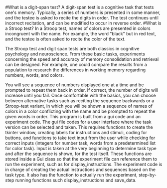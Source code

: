 #What is a digit-span test?
A digit-span test is a cognitive task that tests one's memory. Typically, a series of numbers is presented in some manner, and the testee is asked to recite the digits in order. The test continues until incorrect recitation, and can be modified to occur in reverse order.
#What is a Stroop test?
In a Stroop test, names of colors are presented in colors incongruent with the name. For example, the word "black" but in red text, and the testee is often asked to recite the color of the text.

The Stroop test and digit span tests are both classics in cognitive psychology and neuroscience. From these basic tasks, experiments concerning the speed and accuracy of memory consolidation and retrieval can be designed. For example, one could compare the results from a population to research the differences in working memory regarding numbers, words, and colors.

You will see a sequence of numbers displayed one at a time and be prompted to repeat them back in order. If correct, the number of digits will increase until you fail. Once comfortable with the basics, you can choose between alternative tasks such as reciting the sequence backwards or a Stroop-test variant, in which you will be shown a sequence of names of colors in a color conflicting with the name and be prompted to repeat the given words in order.
This program is built from a gui code and an experiment code. The gui file codes for a user interface where the task version can be selected and taken. This requires functions to create the tkinter window, creating labels for instructions and stimuli, coding for buttons, and functions to take text input from the user while checking for correct inputs (integers for number task, words from a predetermined list for color task). Input is taken at the very beginning to determine task type and after the sequence is shown, for the test itself. These functions are stored inside a Gui class so that the experiment file can reference them to run the experiment, such as for display_instructions.
The experiment code is in charge of creating the actual instructions and sequences based on the task type. It also has the function to actually run the experiment, step-by-step running functions such display_instructions and save_data.
